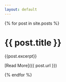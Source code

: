 ```yaml
---
layout: default
---
```


{% for post in site.posts %}

# {{ post.title }}

{{post.excerpt}}

[Read More]({{ post.url }})

{% endfor %}
